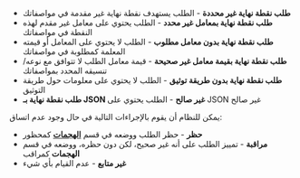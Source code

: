* **طلب نقطة نهاية غير محددة** - الطلب يستهدف نقطة نهاية غير مقدمة في مواصفاتك
* **طلب نقطة نهاية بمعامل غير محدد** - الطلب يحتوي على معامل غير مقدم لهذه النقطة في مواصفاتك
* **طلب نقطة نهاية بدون معامل مطلوب** - الطلب لا يحتوي على المعامل أو قيمته المعلمة كمطلوبة في مواصفاتك
* **طلب نقطة نهاية بقيمة معامل غير صحيحة** - قيمة معامل الطلب لا تتوافق مع نوعه/تنسيقه المحدد بمواصفاتك
* **طلب نقطة نهاية بدون طريقة توثيق** - الطلب لا يحتوي على معلومات حول طريقة التوثيق
* **طلب نقطة نهاية بـ JSON غير صالح** - الطلب يحتوي على JSON غير صالح

يمكن للنظام أن يقوم بالإجراءات التالية في حال وجود عدم اتساق:

* **حظر** - حظر الطلب ووضعه في قسم [**الهجمات**](../user-guides/events/check-attack.md) كمحظور
* **مراقبة** - تمييز الطلب على أنه غير صحيح، لكن دون حظره، ووضعه في قسم **الهجمات** كمراقب
* **غير متابع** - عدم القيام بأي شيء